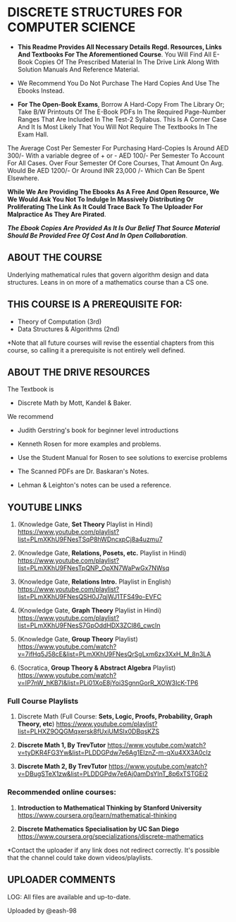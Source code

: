 
# DISCRETE STRUCTURES FOR COMPUTER SCIENCE

- **This Readme Provides All Necessary Details Regd. Resources, Links And Textbooks For The Aforementioned Course**. You Will Find All E-Book Copies Of The Prescribed Material In The Drive Link Along With Solution Manuals And Reference Material.

- We Recommend You Do Not Purchase The Hard Copies And Use The Ebooks Instead.

- **For The Open-Book Exams**, Borrow A Hard-Copy From The Library Or; Take B/W Printouts Of The E-Book PDFs In The Required Page-Number Ranges  That Are Included In The Test-2 Syllabus. This Is A Corner Case And It Is Most Likely That You Will Not Require The Textbooks In The Exam Hall. 

The Average Cost Per Semester For Purchasing Hard-Copies Is Around AED 300/- With a variable degree of + or - AED 100/- Per Semester To Account For All Cases. Over Four Semester Of Core Courses, That Amount On Avg. Would Be AED 1200/- Or Around INR 23,000 /- Which Can Be Spent Elsewhere. 

**While We Are Providing The Ebooks As A Free And Open Resource, We We Would Ask You Not To Indulge In Massively Distributing Or Proliferating The Link As It Could Trace Back To The Uploader For Malpractice As They Are Pirated**. 

**_The Ebook Copies Are Provided As It Is Our Belief That Source Material Should Be Provided Free Of Cost And In Open Collaboration_**. 

## ABOUT THE COURSE

Underlying mathematical rules that govern algorithm design and data structures. Leans in on more of a mathematics course than a CS one. 

## THIS COURSE IS A PREREQUISITE FOR:

- Theory of Computation (3rd)
- Data Structures & Algorithms (2nd)

*Note that all future courses will revise the essential chapters from 
this course, so calling it a prerequisite is not entirely well defined. 

## ABOUT THE DRIVE RESOURCES

The Textbook is 
- Discrete Math by Mott, Kandel & Baker. 

We recommend 
- Judith Gerstring's book for beginner level introductions
- Kenneth Rosen for more examples and problems.

- Use the Student Manual for Rosen to see solutions to exercise problems
- The Scanned PDFs are Dr. Baskaran's Notes. 
- Lehman & Leighton's notes can be used a reference.


## YOUTUBE LINKS

1. (Knowledge Gate, **Set Theory** Playlist in Hindi)  
https://www.youtube.com/playlist?list=PLmXKhU9FNesTSqP8hWDncxpCj8a4uzmu7

2. (Knowledge Gate, **Relations, Posets, etc.** Playlist in Hindi)  
https://www.youtube.com/playlist?list=PLmXKhU9FNesTpQNP_OpXN7WaPwGx7NWsq

3. (Knowledge Gate, **Relations Intro.** Playlist in English)  
https://www.youtube.com/playlist?list=PLmXKhU9FNesQSH0J7qjWJ1TFS49o-EVFC

4. (Knowledge Gate, **Graph Theory** Playlist in Hindi)
https://www.youtube.com/playlist?list=PLmXKhU9FNesS7GpOddHDX3ZCl86_cwcIn

5. (Knowledge Gate, **Group Theory** Playlist)
https://www.youtube.com/watch?v=7ifHq5J58cE&list=PLmXKhU9FNesQrSgLxm6zx3XxH_M_8n3LA

6. (Socratica, **Group Theory & Abstract Algebra** Playlist)
https://www.youtube.com/watch?v=IP7nW_hKB7I&list=PLi01XoE8jYoi3SgnnGorR_XOW3IcK-TP6


### Full Course Playlists

1. Discrete Math (Full Course: **Sets, Logic, Proofs, Probability, Graph Theory, etc**)
https://www.youtube.com/playlist?list=PLHXZ9OQGMqxersk8fUxiUMSIx0DBqsKZS

2. **Discrete Math 1, By TrevTutor**
https://www.youtube.com/watch?v=tyDKR4FG3Yw&list=PLDDGPdw7e6Ag1EIznZ-m-qXu4XX3A0cIz

3. **Discrete Math 2, By TrevTutor**
https://www.youtube.com/watch?v=DBugSTeX1zw&list=PLDDGPdw7e6Aj0amDsYInT_8p6xTSTGEi2


### Recommended online courses:

1. **Introduction to Mathematical Thinking by Stanford University**
https://www.coursera.org/learn/mathematical-thinking

2. **Discrete Mathematics Specialisation by UC San Diego**
https://www.coursera.org/specializations/discrete-mathematics

*Contact the uploader if any link does not redirect correctly. It's 
possible that the channel could take down videos/playlists.  

## UPLOADER COMMENTS

LOG: 
All files are available and up-to-date. 

Uploaded by @eash-98 
